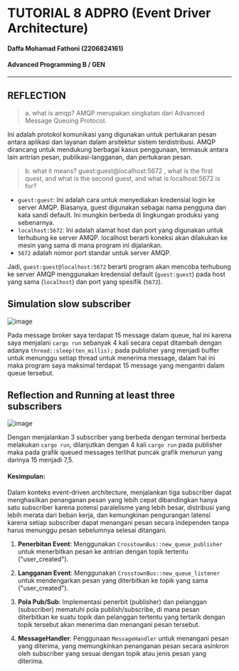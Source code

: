 # TUTORIAL 8 ADPRO  (Event Driver Architecture)
#### Daffa Mohamad Fathoni (2206824161)
#### Advanced Programming B / GEN

<hr>

## REFLECTION

>a. what is amqp?
AMQP merupakan singkatan dari Advanced Message Queuing Protocol. 

Ini adalah protokol komunikasi yang digunakan untuk pertukaran pesan antara aplikasi dan layanan dalam arsitektur sistem terdistribusi. AMQP dirancang untuk mendukung berbagai kasus penggunaan, termasuk antara lain antrian pesan, publikasi-langganan, dan pertukaran pesan.

>b. what it means? guest:guest@localhost:5672 , what is the first quest, and what is
the second guest, and what is localhost:5672 is for?

- `guest:guest`: Ini adalah cara untuk menyediakan kredensial login ke server AMQP. Biasanya, guest digunakan sebagai nama pengguna dan kata sandi default. Ini mungkin berbeda di lingkungan produksi yang sebenarnya.
- `localhost:5672`: Ini adalah alamat host dan port yang digunakan untuk terhubung ke server AMQP.
localhost berarti koneksi akan dilakukan ke mesin yang sama di mana program ini dijalankan.
- `5672` adalah nomor port standar untuk server AMQP.

Jadi, `guest:guest@localhost:5672` berarti program akan mencoba terhubung ke server AMQP menggunakan kredensial default (`guest:guest`) pada host yang sama (`localhost`) dan port yang spesifik (`5672`).

## Simulation slow subscriber

![image](https://github.com/fathonidf-Adpro/tutorial-8-publisher/assets/105644250/055f1690-7e81-4de3-97cc-f528f62616cc)

Pada message broker saya terdapat 15 message dalam queue, hal ini karena saya menjalani `cargo run` sebanyak 4 kali secara cepat ditambah dengan adanya `thread::sleep(ten_millis);` pada publisher yang menjadi buffer untuk menunggu setiap thread untuk menerima message, dalam hal ini maka program saya maksimal terdapat 15 message yang mengantri dalam queue tersebut.

## Reflection and Running at least three subscribers

![image](https://github.com/fathonidf-Adpro/tutorial-8-subscriber/assets/105644250/03f54f85-22d9-415d-b7bd-db8c33a2caea)

Dengan menjalankan 3 subscriber yang berbeda dengan terminal berbeda melakukan `cargo run`, dilanjutkan dengan 4 kali `cargo run` pada publisher maka pada grafik queued messages terlihat puncak grafik menurun yang darinya 15 menjadi 7,5. 

#### Kesimpulan:

Dalam konteks event-driven architecture, menjalankan tiga subscriber dapat menghasilkan penanganan pesan yang lebih cepat dibandingkan hanya satu subscriber karena potensi paralelisme yang lebih besar, distribusi yang lebih merata dari beban kerja, dan kemungkinan pengurangan latensi karena setiap subscriber dapat menangani pesan secara independen tanpa harus menunggu pesan sebelumnya selesai ditangani.

1. **Penerbitan Event**: Menggunakan `CrosstownBus::new_queue_publisher` untuk menerbitkan pesan ke antrian dengan topik tertentu ("user_created").
  
2. **Langganan Event**: Menggunakan `CrosstownBus::new_queue_listener` untuk mendengarkan pesan yang diterbitkan ke topik yang sama ("user_created").

3. **Pola Pub/Sub**: Implementasi penerbit (publisher) dan pelanggan (subscriber) mematuhi pola publish/subscribe, di mana pesan diterbitkan ke suatu topik dan pelanggan tertentu yang tertarik dengan topik tersebut akan menerima dan menangani pesan tersebut.

4. **MessageHandler**: Penggunaan `MessageHandler` untuk menangani pesan yang diterima, yang memungkinkan penanganan pesan secara asinkron oleh subscriber yang sesuai dengan topik atau jenis pesan yang diterima.

